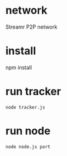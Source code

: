 # network
Streamr P2P network

# install 
npm install

# run tracker
`node tracker.js`

# run node
`node node.js port`
